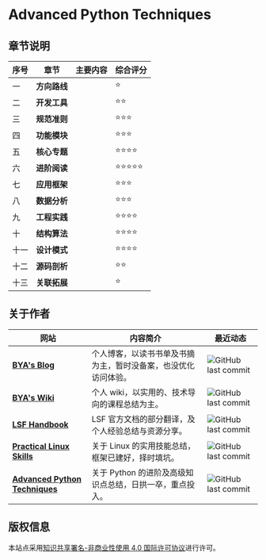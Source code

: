 # Advanced Python Techniques

## 章节说明
| 序号 | 章节         | 主要内容 | 综合评分 |
| ---- | ------------ | -------- | -------- |
| 一   | **方向路线** |          | ⭐        |
| 二   | **开发工具** |          | ⭐⭐       |
| 三   | **规范准则** |          | ⭐⭐⭐      |
| 四   | **功能模块** |          | ⭐⭐⭐      |
| 五   | **核心专题** |          | ⭐⭐⭐⭐     |
| 六   | **进阶阅读** |          | ⭐⭐⭐⭐⭐    |
| 七   | **应用框架** |          | ⭐⭐⭐      |
| 八   | **数据分析** |          | ⭐⭐⭐      |
| 九   | **工程实践** |          | ⭐⭐⭐⭐     |
| 十   | **结构算法** |          | ⭐⭐⭐⭐     |
| 十一 | **设计模式** |          | ⭐⭐⭐⭐     |
| 十二 | **源码剖析** |          | ⭐⭐       |
| 十三 | **关联拓展** |          | ⭐        |

## 关于作者


| 网站                                                         | 内容简介                                                     | 最近动态                                                     |
| ------------------------------------------------------------ | ------------------------------------------------------------ | ------------------------------------------------------------ |
| [**BYA's Blog**](http://bya.cool)                            | 个人博客，以读书书单及书摘为主，暂时没备案，也没优化访问体验。 | ![GitHub last commit](https://img.shields.io/github/last-commit/baiyongan/baiyongan.github.io?logo=github&style=for-the-badge) |
| [**BYA's Wiki**](http://106.14.160.45:8081)                  | 个人 wiki，以实用的、技术导向的课程总结为主。                | ![GitHub last commit](https://img.shields.io/github/last-commit/baiyongan/everything-notes?color=blue&logo=github&style=for-the-badge) |
| [**LSF Handbook**](http://baiyongan.github.io/lsf-handbook)  | LSF 官方文档的部分翻译，及个人经验总结与资源分享。           | ![GitHub last commit](https://img.shields.io/github/last-commit/baiyongan/lsf-handbook?logo=github&style=for-the-badge) |
| [**Practical Linux Skills**](http://106.14.160.45)           | 关于 Linux 的实用技能总结，框架已建好，择时填坑。            | ![GitHub last commit](https://img.shields.io/github/last-commit/baiyongan/practical-linux-skills?color=blue&logo=github&style=for-the-badge) |
| [**Advanced Python Techniques**](http://106.14.160.45:8080)  | 关于 Python 的进阶及高级知识点总结，日拱一卒，重点投入。     | ![GitHub last commit](https://img.shields.io/github/last-commit/baiyongan/advanced-python-techniques?color=gold&logo=github&style=for-the-badge) |


## 版权信息

本站点采用[知识共享署名-非商业性使用 4.0 国际许可协议](http://creativecommons.org/licenses/by-nc/4.0/)进行许可。
